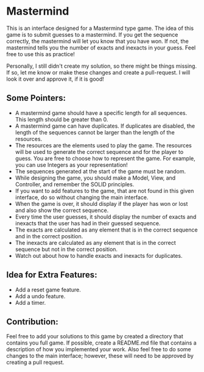 # Mastermind
 This is an interface designed for a Mastermind type game. The idea of this game is to submit guesses to a mastermind.
 If you get the sequence correctly, the mastermind will let you know that you have won. If not, the mastermind tells you the number of exacts and inexacts in your guess.
 Feel free to use this as practice!
 
 Personally, I still didn't create my solution, so there might be things missing. If so, let me know or make these changes and create a pull-request. I will look it over and approve it, if it is good!
 
## Some Pointers:
 - A mastermind game should have a specific length for all sequences. This length should be greater than 0.
 - A mastermind game can have duplicates. If duplicates are disabled, the length of the sequences cannot be larger than the length of the resources.
 - The resources are the elements used to play the game. The resources will be used to generate the correct sequence and for the player to guess. You are free to choose how to represent the game. For example, you can use Integers as your representation!
 - The sequences generated at the start of the game must be random.
 - While designing the game, you should make a Model, View, and Controller, and remember the SOLID principles.
 - If you want to add features to the game, that are not found in this given interface, do so without changing the main interface.
 - When the game is over, it should display if the player has won or lost and also show the correct sequence.
 - Every time the user guesses, it should display the number of exacts and inexacts that the user has had in their guessed sequence.
 - The exacts are calculated as any element that is in the correct sequence and in the correct position.
 - The inexacts are calculated as any element that is in the correct sequence but not in the correct position.
 - Watch out about how to handle exacts and inexacts for duplicates.

## Idea for Extra Features:
 - Add a reset game feature.
 - Add a undo feature.
 - Add a timer.

## Contribution:
 Feel free to add your solutions to this game by created a directory that contains you full game. If possible, create a README.md file that contains a description of how you implemented your work. Also feel free to do some changes to the main interface; however, these will need to be approved by creating a pull request.
